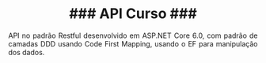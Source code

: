 <h1 align="center"> ### API Curso ### </h1>

<p align="justify"> API no padrão Restful desenvolvido em ASP.NET Core 6.0, com padrão de camadas DDD usando Code First Mapping, usando o EF para manipulação dos dados. </p>
